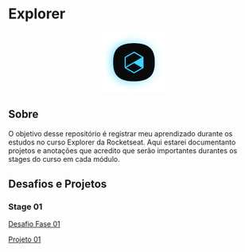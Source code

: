# Explorer 

<p align="center">
  <img alt="banner do Explorer Rocketseat" src=".github/logo.webp">
</p>

## Sobre

O objetivo desse repositório é registrar meu aprendizado durante os estudos no curso Explorer da Rocketseat. Aqui estarei documentanto projetos e anotações que acredito que serão importantes durantes os stages do curso em cada módulo.

## Desafios e Projetos

### Stage 01

[Desafio Fase 01](./stage-02/desafios/desafio-fase-01/)

[Projeto 01](./stage-02/projeto-01/)

